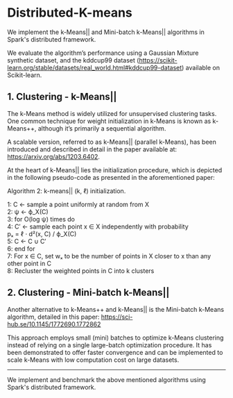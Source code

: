# Distributed-K-means

We implement the k-Means|| and Mini-batch k-Means|| algorithms in Spark's distributed framework.

We evaluate the algorithm’s performance using a Gaussian Mixture synthetic dataset, and the kddcup99 dataset (https://scikit-learn.org/stable/datasets/real_world.html#kddcup99-dataset) available on Scikit-learn.

## 1. Clustering - k-Means||

The k-Means method is widely utilized for unsupervised clustering tasks. One common technique for weight initialization in k-Means is known as k-Means++, although it’s primarily a sequential algorithm.

A scalable version, referred to as k-Means|| (parallel k-Means), has been introduced and described in detail in the paper available at: https://arxiv.org/abs/1203.6402.

At the heart of k-Means|| lies the initialization procedure, which is depicted in the following pseudo-code as presented in the aforementioned paper:

Algorithm 2: k-means|| (k, ℓ) initialization.

1:   C ← sample a point uniformly at random from X  
2:   ψ ← ϕ_X(C)  
3:   for O(log ψ) times do  
4:     C′ ← sample each point x ∈ X independently with probability  
       pₓ = ℓ ⋅ d²(x, C) / ϕ_X(C)  
5:     C ← C ∪ C′  
6:   end for  
7:   For x ∈ C, set wₓ to be the number of points in X closer to x than any other point in C  
8:   Recluster the weighted points in C into k clusters  

## 2. Clustering - Mini-batch k-Means||

Another alternative to k-Means++ and k-Means|| is the Mini-batch k-Means algorithm, detailed in this paper:
https://sci-hub.se/10.1145/1772690.1772862

This approach employs small (mini) batches to optimize k-Means clustering instead of relying on a single large-batch optimization procedure. It has been demonstrated to offer faster convergence and can be implemented to scale k-Means with low computation cost on large datasets.

------------
We implement and benchmark the above mentioned algorithms using Spark's distributed framework.
